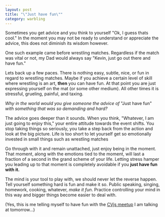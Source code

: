 ```yaml
---
layout: post
title: "\"Just have fun\""
category: warbling
---
```


Sometimes you get advice and you think to yourself "Ok, I guess thats cool." In the moment you may not be ready to understand or appreciate the advice, this does not diminish its wisdom however.

One such example came before wrestling matches. Regardless if the match was vital or not, my Dad would always say "Kevin, just go out there and have fun."

Lets back up a few paces. There is nothing easy, subtle, nice, or fun in regard to wrestling matches. Maybe if you achieve a certain level of skill where wrestling is an art, **then** you can have fun. At that point you are just expressing yourself on the mat (or some other medium). All other times it is stressful, grueling, painful, and taxing.

*Why in the world would you give someone the advice of* "Just have fun" *with something that was so demanding and hard?*

The advice goes deeper than it sounds. When you think, "Whatever, I am just going to enjoy this," your entire attitude towards the event shifts. You stop taking things so seriously, you take a step back from the action and look at the big picture. Life is too short to let yourself get so emotionally invested in small things such as wrestling matches

Go through with it and remain unattached, just enjoy being in the moment. That moment, along with the emotions tied to the moment, will last a fraction of a second in the grand scheme of your life. Letting stress hamper you leading up to that moment is completely avoidable if you **just have fun with it.**

The mind is your tool to play with, we should never let the reverse happen. Tell yourself something hard is fun and make it so. Public speaking, singing, homework, cooking, whatever, *make it fun*. Practice controlling your mind in this way and bigger things become easier to deal with.

 (Yes, this is me telling myself to have fun with the [CVjs meetup](/posts/meetup-post/) I am talking at tomorrow...)
